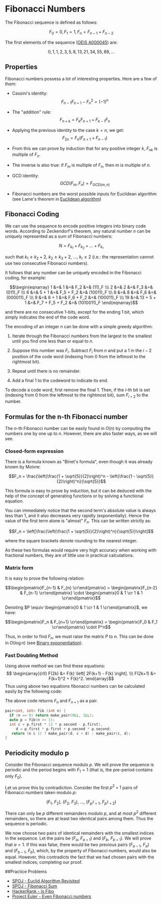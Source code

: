 <!--?title Fibonacci Numbers -->

# Fibonacci Numbers

The Fibonacci sequence is defined as follows:

$$F_0 = 0, F_1 = 1, F_n = F_{n-1} + F_{n-2}$$

The first elements of the sequence ([OEIS A000045](http://oeis.org/A000045)) are:

$$0, 1, 1, 2, 3, 5, 8, 13, 21, 34, 55, 89, ...$$

## Properties

Fibonacci numbers possess a lot of interesting properties. Here are a few of them:

* Cassini's identity:
  $$F_{n-1} F_{n+1} - F_n^2 = (-1)^n$$

* The "addition" rule:
  $$F_{n+k} = F_k F_{n+1} + F_{k-1} F_n$$

* Applying the previous identity to the case $k = n$, we get:
  $$F_{2n} = F_n (F_{n+1} + F_{n-1})$$

* From this we can prove by induction that for any positive integer $k$,  $F_{nk}$ is multiple of $F_n$.

* The inverse is also true: if $F_m$ is multiple of $F_n$, then $m$ is multiple of $n$.

* GCD identity:
  $$GCD(F_m, F_n) = F_{GCD(m, n)}$$

* Fibonacci numbers are the worst possible inputs for Euclidean algorithm (see Lame's theorem in [Euclidean algorithm](./algebra/euclid-algorithm.html))

## Fibonacci Coding

We can use the sequence to encode positive integers into binary code words. According to Zeckendorf's theorem, any natural number $n$ can be uniquely represented as a sum of Fibonacci numbers:

$$N = F_{k_1} + F_{k_2} + \ldots + F_{k_r}$$

such that $k_1 \ge k_2 + 2,\ k_2 \ge k_3 + 2,\  \ldots,\  k_r \ge 2$ (i.e.: the representation cannot use two consecutive Fibonacci numbers).

It follows that any number can be uniquely encoded in the Fibonacci coding, for example:

$$\begin{eqnarray}
1 &=& 1 &=& F_2 &=& (11)_F \\\
2 &=& 2 &=& F_3 &=& (011)_F \\\
6 &=& 5 + 1 &=& F_5 + F_2 &=& (10011)_F \\\
8 &=& 8 &=& F_6 &=& (000011)_F \\\
9 &=& 8 + 1 &=& F_6 + F_2 &=& (100011)_F \\\
19 &=& 13 + 5 + 1 &=& F_7 + F_5 + F_2 &=& (1010011)_F
\end{eqnarray}$$

and there are no consecutive 1-bits, except for the ending $1$ bit, which simply indicates the end of the code word.

The encoding of an integer $n$ can be done with a simple greedy algorithm:

1. Iterate through the Fibonacci numbers from the largest to the smallest until you find one less than or equal to $n$.

2. Suppose this number was $F_i$. Subtract $F_i$ from $n$ and put a $1$ in the $i-2$ position of the code word (indexing from 0 from the leftmost to the rightmost bit).

3. Repeat until there is no remainder.

4. Add a final $1$ to the codeword to indicate its end.

To decode a code word, first remove the final $1$. Then, if the $i$-th bit is set (indexing from 0 from the leftmost to the rightmost bit), sum $F_{i+2}$ to the number.

## Formulas for the n-th Fibonacci number

The $n$-th Fibonacci number can be easily found in $O(n)$ by computing the numbers one by one up to $n$. However, there are also faster ways, as we will see.

### Closed-form expression

There is a formula known as "Binet's formula", even though it was already known by Moivre:

$$F_n = \frac{\left(\frac{1 + \sqrt{5}}{2}\right)^n - \left(\frac{1 - \sqrt{5}}{2}\right)^n}{\sqrt{5}}$$

This formula is easy to prove by induction, but it can be deduced with the help of the concept of generating functions or by solving a functional equation.

You can immediately notice that the second term's absolute value is always less than $1$, and it also decreases very rapidly (exponentially). Hence the value of the first term alone is "almost" $F_n$. This can be written strictly as: 

$$F_n = \left[\frac{\left(\frac{1 + \sqrt{5}}{2}\right)^n}{\sqrt{5}}\right]$$

where the square brackets denote rounding to the nearest integer.

As these two formulas would require very high accuracy when working with fractional numbers, they are of little use in practical calculations.

### Matrix form

It is easy to prove the following relation:

$$\begin{pmatrix}F_{n-1} & F_{n} \cr\end{pmatrix} = \begin{pmatrix}F_{n-2} & F_{n-1} \cr\end{pmatrix} \cdot \begin{pmatrix}0 & 1 \cr 1 & 1 \cr\end{pmatrix}$$

Denoting $P \equiv \begin{pmatrix}0 & 1 \cr 1 & 1 \cr\end{pmatrix}$, we have:

$$\begin{pmatrix}F_n & F_{n+1} \cr\end{pmatrix} = \begin{pmatrix}F_0 & F_1 \cr\end{pmatrix} \cdot P^n$$

Thus, in order to find $F_n$, we must raise the matrix $P$ to $n$. This can be done in $O(\log n)$ (see [Binary exponentiation](./algebra/binary-exp.html)).

### Fast Doubling Method
Using above method we can find these equations:
$$ \begin{array}{rll}
                        F(2k) &= F(k) \left[ 2F(k+1) - F(k) \right]. \\\
                        F(2k+1) &= F(k+1)^2 + F(k)^2.
\end{array}$$
Thus using above two equations fibonacci numbers can be calculated easily by the following code:

The above code returns $F_n$ and $F_{n+1}$ as a pair.
```cpp
pair<int, int> fib (int n) {
  if (n == 0) return make_pair(0LL, 1LL);
  auto p = fib(n >> 1);
  int c = p.first * (2 * p.second - p.first),
     d = p.first * p.first + p.second * p.second;
   return (n & 1) ? make_pair(d, c + d) : make_pair(c, d);
}
```

## Periodicity modulo p

Consider the Fibonacci sequence modulo $p$. We will prove the sequence is periodic and the period begins with $F_1 = 1$ (that is, the pre-period contains only $F_0$).

Let us prove this by contradiction. Consider the first $p^2 + 1$ pairs of Fibonacci numbers taken modulo $p$:

$$(F_1,\ F_2),\ (F_2,\ F_3),\ \ldots,\ (F_{p^2 + 1},\ F_{p^2 + 2})$$

There can only be $p$ different remainders modulo $p$, and at most $p^2$ different remainders, so there are at least two identical pairs among them. Thus the sequence is periodic.

We now choose two pairs of identical remainders with the smallest indices in the sequence. Let the pairs be $(F_a,\ F_{a + 1})$ and $(F_b,\ F_{b + 1})$. We will prove that $a = 1$. If this was false, there would be two previous pairs $(F_{a-1},\ F_a)$ and $(F_{b-1},\ F_b)$, which, by the property of Fibonacci numbers, would also be equal. However, this contradicts the fact that we had chosen pairs with the smallest indices, completing our proof.

##Practice Problems

* [SPOJ - Euclid Algorithm Revisited](http://www.spoj.com/problems/MAIN74/)
* [SPOJ - Fibonacci Sum](http://www.spoj.com/problems/FIBOSUM/)
* [HackerRank - Is Fibo](https://www.hackerrank.com/contests/codesprint5/challenges/is-fibo/problem)
* [Project Euler - Even Fibonacci numbers](https://www.hackerrank.com/contests/projecteuler/challenges/euler002/problem)
